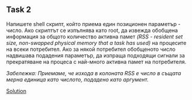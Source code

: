 ## Task 2

Напишете shell скрипт, който приема един позиционен параметър - число. Ако скриптът се изпълнява като root, да извежда
обобщена информация за общото количество активна памет *(RSS - resident set size, non-swapped physical memory that a task
has used)* на процесите на всеки потребител. Ако за някой потребител обобщеното число надвишава подадения параметър, да изпраща
подходящи сигнали за прекратяване на процеса с най-много активна памет на потребителя.

*Забележка: Приемаме, че изхода в колоната RSS е число в същата мерна единица като числото, подадено като аргумент.*

[Solution](https://github.com/Svetlin12/Linux-Shell-and-C-files/blob/master/FMITasks/Task02-Solution.sh)
